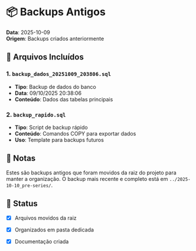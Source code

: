 # 📦 Backups Antigos

**Data**: 2025-10-09  
**Origem**: Backups criados anteriormente

## 📁 Arquivos Incluídos

### 1. `backup_dados_20251009_203806.sql`
- **Tipo**: Backup de dados do banco
- **Data**: 09/10/2025 20:38:06
- **Conteúdo**: Dados das tabelas principais

### 2. `backup_rapido.sql`
- **Tipo**: Script de backup rápido
- **Conteúdo**: Comandos COPY para exportar dados
- **Uso**: Template para backups futuros

## 📝 Notas

Estes são backups antigos que foram movidos da raiz do projeto para manter a organização. O backup mais recente e completo está em `../2025-10-10_pre-series/`.

## 🔄 Status

- [x] Arquivos movidos da raiz
- [x] Organizados em pasta dedicada
- [x] Documentação criada

